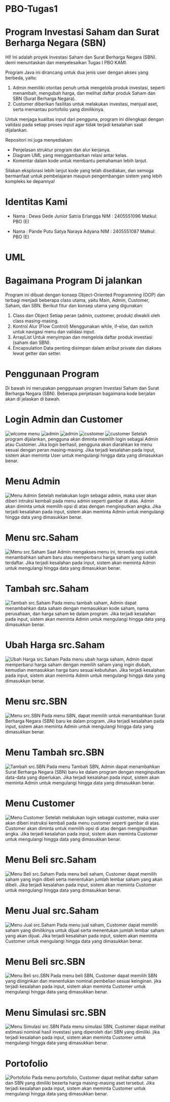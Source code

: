 # PBO-Tugas1

# Program Investasi Saham dan Surat Berharga Negara (SBN)
HI! Ini adalah proyek Investasi Saham dan Surat Berharga Negara (SBN). demi menuntaskan dan menyelesaikan Tugas I PBO KAMI.

Program Java ini dirancang untuk dua jenis user dengan akses yang berbeda, yaitu:
1. Admin memiliki otoritas penuh untuk mengelola produk investasi, seperti menambah, mengubah harga, dan melihat daftar produk Saham dan SBN (Surat Berharga Negara).
2. Customer diberikan fasilitas untuk melakukan investasi, menjual aset, serta memantau portofolio yang dimilikinya.

Untuk menjaga kualitas input dari pengguna, program ini dilengkapi dengan validasi pada setiap proses input agar tidak terjadi kesalahan saat dijalankan.

Repositori ini juga menyediakan:
- Penjelasan struktur program dan alur kerjanya.
- Diagram UML yang menggambarkan relasi antar kelas.
- Komentar dalam kode untuk membantu pemahaman lebih lanjut.

Silakan eksplorasi lebih lanjut kode yang telah disediakan, dan semoga bermanfaat untuk pembelajaran maupun pengembangan sistem yang lebih kompleks ke depannya!


# Identitas Kami
* Nama  : Dewa Gede Junior Satria Erlangga 
  NIM   : 2405551096
  Matkul: PBO (E)

* Nama  : Pande Putu Satya Naraya Adyana 
  NIM   : 2405551087
  Matkul: PBO (E)

# UML



# Bagaimana Program Di jalankan
Program ini dibuat dengan konsep Object-Oriented Programming (OOP) dan terbagi menjadi beberapa class utama, yaitu Main, Admin, Customer, Saham, dan SBN. Berikut fitur dan konsep utama yang digunakan:
1. Class dan Object
Setiap peran (admin, customer, produk) diwakili oleh class masing-masing.
2. Kontrol Alur (Flow Control)
Menggunakan while, if-else, dan switch untuk navigasi menu dan validasi input.
3. ArrayList
Untuk menyimpan dan mengelola daftar produk investasi (saham dan SBN).
4. Encapsulation
Data penting disimpan dalam atribut private dan diakses lewat getter dan setter.

# Penggunaan Program
Di bawah ini merupakan penggunaan program Investasi Saham dan Surat Berharga Negara (SBN). Beberapa penjelasan bagaimana kode berjalan akan di jelaskan di bawah.
# Login Admin dan Customer
![wlcome menu](https://github.com/dwjun10r/Project_PBO-1/blob/caa0b3c2386fa358748ca1c516a57b0096316d44/.idea/Readme_md_png/%5B1%5DMainMenu.png)
![admin](https://github.com/dwjun10r/Project_PBO-1/blob/caa0b3c2386fa358748ca1c516a57b0096316d44/.idea/Readme_md_png/%5B2%5DLoginAdmin.png)
![admin](https://github.com/dwjun10r/Project_PBO-1/blob/caa0b3c2386fa358748ca1c516a57b0096316d44/.idea/Readme_md_png/%5B3%5DAdminMenu.png)
![customer](https://github.com/dwjun10r/Project_PBO-1/blob/caa0b3c2386fa358748ca1c516a57b0096316d44/.idea/Readme_md_png/%5B4%5DLoginCustomer.png)
![customer](https://github.com/dwjun10r/Project_PBO-1/blob/caa0b3c2386fa358748ca1c516a57b0096316d44/.idea/Readme_md_png/%5B5%5DCustomerMenu.png)
Setelah program dijalankan, pengguna akan diminta memilih login sebagai Admin atau Customer. Jika login berhasil, pengguna akan diarahkan ke menu sesuai dengan peran masing-masing. Jika terjadi kesalahan pada input, sistem akan meminta User untuk mengulangi hingga data yang dimasukkan benar.
# Menu Admin
![Menu Admin](https://github.com/dwjun10r/Project_PBO-1/blob/caa0b3c2386fa358748ca1c516a57b0096316d44/.idea/Readme_md_png/%5B3%5DAdminMenu.png)
Setelah melakukan login sebagai admin, maka user akan diberi intruksi kembali pada menu admin seperti gambar di atas. Admin akan diminta untuk memilih opsi di atas dengan menginputkan angka. Jika terjadi kesalahan pada input, sistem akan meminta Admin untuk mengulangi hingga data yang dimasukkan benar.

# Menu src.Saham
![Menu src.Saham](https://github.com/dwjun10r/Project_PBO-1/blob/caa0b3c2386fa358748ca1c516a57b0096316d44/.idea/Readme_md_png/%5B6%5DSahamMenu.png)
Saat Admin mengakses menu ini, tersedia opsi untuk menambahkan saham baru atau memperbarui harga saham yang sudah terdaftar.  Jika terjadi kesalahan pada input, sistem akan meminta Admin untuk mengulangi hingga data yang dimasukkan benar.

# Tambah src.Saham
![Tambah src.Saham](https://github.com/dwjun10r/Project_PBO-1/blob/caa0b3c2386fa358748ca1c516a57b0096316d44/.idea/Readme_md_png/%5B7%5DTambahSaham.png)
Pada menu tambah saham, Admin dapat menambahkan data saham dengan memasukkan kode saham, nama perusahaan, dan harga saham ke dalam program. Jika terjadi kesalahan pada input, sistem akan meminta Admin untuk mengulangi hingga data yang dimasukkan benar.

# Ubah Harga src.Saham
![Ubah Harga src.Saham](https://github.com/dwjun10r/Project_PBO-1/blob/caa0b3c2386fa358748ca1c516a57b0096316d44/.idea/Readme_md_png/%5B8%5DUbahHargaSaham.png)
Pada menu ubah harga saham, Admin dapat memperbarui harga saham dengan memilih saham yang ingin diubah, kemudian memasukkan harga baru sesuai kebutuhan. Jika terjadi kesalahan pada input, sistem akan meminta Admin untuk mengulangi hingga data yang dimasukkan benar.

# Menu src.SBN
![Menu src.SBN](https://github.com/dwjun10r/Project_PBO-1/blob/caa0b3c2386fa358748ca1c516a57b0096316d44/.idea/Readme_md_png/%5B9%5DSBNMenu.png)
Pada menu SBN, dapat memilih untuk menambahkan Surat Berharga Negara (SBN) baru ke dalam program.  Jika terjadi kesalahan pada input, sistem akan meminta Admin untuk mengulangi hingga data yang dimasukkan benar.

# Menu Tambah src.SBN
![Tambah src.SBN](https://github.com/dwjun10r/Project_PBO-1/blob/caa0b3c2386fa358748ca1c516a57b0096316d44/.idea/Readme_md_png/%5B10%5DTambahSBN.png)
Pada menu Tambah SBN, Admin dapat menambahkan Surat Berharga Negara (SBN) baru ke dalam program dengan menginputkan data-data yang diperlukan. Jika terjadi kesalahan pada input, sistem akan meminta Admin untuk mengulangi hingga data yang dimasukkan benar.

# Menu Customer
![Menu Customer](https://github.com/dwjun10r/Project_PBO-1/blob/caa0b3c2386fa358748ca1c516a57b0096316d44/.idea/Readme_md_png/%5B5%5DCustomerMenu.png)
Setelah melakukan login sebagai customer, maka user akan diberi instruksi kembali pada menu customer seperti gambar di atas. Customer akan diminta untuk memilih opsi di atas dengan menginputkan angka. Jika terjadi kesalahan pada input, sistem akan meminta Customer untuk mengulangi hingga data yang dimasukkan benar.

# Menu Beli src.Saham
![Menu Beli src.Saham](https://github.com/dwjun10r/Project_PBO-1/blob/caa0b3c2386fa358748ca1c516a57b0096316d44/.idea/Readme_md_png/%5B11%5DBeliSaham.png)
Pada menu beli saham, Customer dapat memilih saham yang ingin dibeli serta menentukan jumlah lembar saham yang akan dibeli. Jika terjadi kesalahan pada input, sistem akan meminta Customer untuk mengulangi hingga data yang dimasukkan benar.

# Menu Jual src.Saham
![Menu Jual src.Saham](https://github.com/dwjun10r/Project_PBO-1/blob/caa0b3c2386fa358748ca1c516a57b0096316d44/.idea/Readme_md_png/%5B12%5DJualSaham.png) 
Pada menu jual saham, Customer dapat memilih saham yang dimilikinya untuk dijual serta menentukan jumlah lembar saham yang akan dijual. Jika terjadi kesalahan pada input, sistem akan meminta Customer untuk mengulangi hingga data yang dimasukkan benar.

# Menu Beli src.SBN
![Menu Beli src.SBN](https://github.com/dwjun10r/Project_PBO-1/blob/caa0b3c2386fa358748ca1c516a57b0096316d44/.idea/Readme_md_png/%5B13%5DBeliSBN.png)
Pada menu beli SBN, Customer dapat memilih SBN yang diinginkan dan menentukan nominal pembelian sesuai keinginan. jika terjadi kesalahan pada input, sistem akan meminta Customer untuk mengulangi hingga data yang dimasukkan benar.

# Menu Simulasi src.SBN
![Menu Simulasi src.SBN](https://github.com/dwjun10r/Project_PBO-1/blob/caa0b3c2386fa358748ca1c516a57b0096316d44/.idea/Readme_md_png/%5B14%5DSimulasiSBN.png)
Pada menu simulasi SBN, Customer dapat melihat estimasi nominal hasil investasi yang diperoleh dari SBN yang dimiliki. jika terjadi kesalahan pada input, sistem akan meminta Customer untuk mengulangi hingga data yang dimasukkan benar.

# Portofolio
![Portofolio](https://github.com/dwjun10r/Project_PBO-1/blob/caa0b3c2386fa358748ca1c516a57b0096316d44/.idea/Readme_md_png/%5B15%5DPortofolio.png)
Pada menu portofolio, Customer dapat melihat daftar saham dan SBN yang dimiliki beserta harga masing-masing aset tersebut. Jika terjadi kesalahan pada input, sistem akan meminta Customer untuk mengulangi hingga data yang dimasukkan benar.
